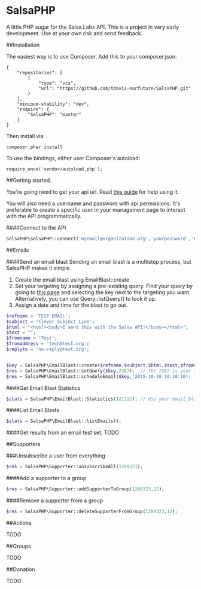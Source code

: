 SalsaPHP
===============

A little PHP sugar for the Salsa Labs API.  This is a project in very early development.  Use at your own risk and send feedback.

##Installation

The easiest way is to use Composer. Add this to your composer.json:

```
{
    "repositories": [
        {
            "type": "vcs",
            "url": "https://github.com/tdavis-ourfuture/SalsaPHP.git"
        }
    ],
    "minimum-stability": "dev",
    "require": {
        "SalsaPHP": "master"
    }
}
```

Then install via:

```
composer.phar install
```

To use the bindings, either user Composer's autoload:

```
require_once('vendor/autoload.php');
```

##Getting started.

You're going need to get your api url.  Read <a href="https://help.salsalabs.com/entries/23514381-Definitions-for-common-terms#API_HOST">this guide</a> for help using it.

You will also need a username and password with api permissions. It's preferable to create a specific user in your management page to interact with the API programmatically.

####Connect to the API

```php
SalsaPHP\SalsaPHP::connect('myemail@organization.org','yourpassword','https://api.yoursalsadomain.org');
```

##Emails

####Send an email blast
Sending an email blast is a multistep process, but SalsaPHP makes it simple.  

1.  Create the email blast using EmailBlast::create
2.  Set your targeting by assigning a pre-existing query. Find your query by going to <a href="https://hq.salsalabs.com/salsa/hq/p/salsa/supporter/common/query/hq/manager.sjs">this page</a> and selecting the key next to the targeting you want.  Alternatively, you can use Query::listQuery() to look it up.
3.  Assign a date and time for the blast to go out.

```php
$refname = 'TEST EMAIL';
$subject = 'Clever Subject Line';
$html = "<html><body>I sent this with the Salsa API!</body></html>";
$text = "";
$fromname = 'Test';
$fromaddress = 'tech@test.org';
$replyto = 'no-reply@test.org';


$key = SalsaPHP\EmailBlast::create($refname,$subject,$html,$text,$fromname,$fromaddress,$replyto);
$res = SalsaPHP\EmailBlast::setQuery($key,2387);  // The 2387 is your target query.  See Salsa interface.
$res = SalsaPHP\EmailBlast::scheduleEmail($key,'2015-10-10 10:10:10);
```

####Get Email Blast Statistics
```php
$stats = SalsaPHP\EmailBlast::Statistics(121112); // Use your email_blast_KEY
```

####List Email Blasts
```php
$stats = SalsaPHP\EmailBlast::listEmails(); 

```
####Get results from an email test set.
TODO

##Supporters

###Unsubscribe a user from everything

```php
$res = SalsaPHP\Supporter::unsubscribeAll(1289323); 
```
####Add a supporter to a group

```php
$res = SalsaPHP\Supporter::addSupporterToGroup(1289323,12); 
```

####Remove a supporter from a group

```php
$res = SalsaPHP\Supporter::deleteSupporterFromGroup(1289323,12); 
```

##Actions

TODO

##Groups

TODO

##Donation 

TODO



